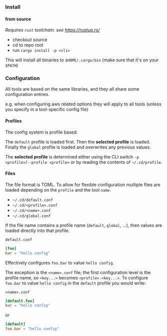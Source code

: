 ### Install
#### from source

_Requires `rust` toolchain. see https://rustup.rs/_

- checkout source
- cd to repo root
- run `cargo install -p <cli>`

This will install all binaries to `$HOME/.cargo/bin` (make sure that it's on your `$PATH`)

### Configuration

All tools are based on the same libraries, and they all share some configuration entries.

e.g. when configuring aws related options they will apply to all tools (unless you specify in a tool-specific config file)

#### Profiles

The config system is profile based.

The `default` profile is loaded first. Then the __selected profile__ is loaded. Finally the `global` profile is loaded
and overwrites any previous values.

The __selected profile__ is determined either using the CLI switch `-p <profile>`/`--profile <profile>` or by reading
the contents of `~/.cd/profile`.

#### Files

The file format is TOML. To allow for flexible configuration multiple files are loaded depending on the `profile` and the tool `name`.

- `~/.cd/default.conf`
- `~/.cd/<profile>.conf`
- `~/.cd/<name>.conf`
- `~/.cd/global.conf`

If the file name contains a profile name (`default`, `global`, ...), then values are loaded directly into that profile.

`default.conf`
```toml
[foo]
bar = "hello config"
```

Effectively configures `foo.bar` to value `hello config`.

The exception is the `<name>.conf` file; the first configuration level is the profile name, so `<key...>` becomes `<profile>.<key...>`.
To configure `foo.bar` to value `hello config` in the `default` profile you would write:

`<name>.conf`
```toml
[default.foo]
bar = "hello config"
```
or 
```toml
[default]
foo.bar = "hello config"
```
